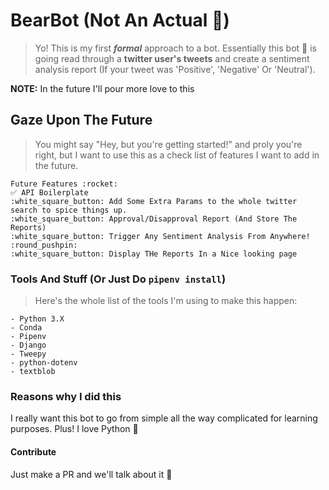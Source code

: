 # BearBot (Not An Actual :bear:)

> Yo! This is my first ***formal*** approach to a bot. Essentially this bot :robot: is going read through a **twitter user's tweets** and create a sentiment analysis report (If your tweet was 'Positive', 'Negative' Or 'Neutral').

**NOTE:** In the future I'll pour more love to this

## Gaze Upon The Future

> You might say "Hey, but you're getting started!" and proly you're right, but I want to use this as a check list of features I want to add in the future.

    Future Features :rocket:
    ✅ API Boilerplate
    :white_square_button: Add Some Extra Params to the whole twitter search to spice things up.
    :white_square_button: Approval/Disapproval Report (And Store The Reports)
    :white_square_button: Trigger Any Sentiment Analysis From Anywhere! :round_pushpin:
    :white_square_button: Display THe Reports In a Nice looking page

### Tools And Stuff (Or Just Do ```pipenv install```)

> Here's the whole list of the tools I'm using to make this happen:

    - Python 3.X
    - Conda
    - Pipenv
    - Django
    - Tweepy
    - python-dotenv
    - textblob

### Reasons why I did this

I really want this bot to go from simple all the way complicated for learning purposes. Plus! I love Python :snake:

#### Contribute

Just make a PR and we'll talk about it :beer:
